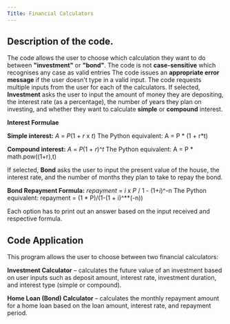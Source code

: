 ```yaml
---
Title: Financial Calculators
---
```


## Description of the code.

The code allows the user to choose which calculation they want to do between **"investment"** or **"bond"**.
The code is not **case-sensitive** which recognises any case as valid entries
The code issues an **appropriate error message** if the user doesn't type in a valid input.
The code requests multiple inputs from the user for each of the calculators. If selected, **Investment** asks the user to input the amount of money they are depositing, the interest rate (as a percentage), the number of years they plan on investing, and whether they want to calculate **simple** or **compound** interest. 

**Interest Formulae** 

**Simple interest:** *A* = *P*(1 + *r* x *t*)
The Python equivalent: A = P * (1 + r*t)

**Compound interest:** *A* = *P*(1 + *r*)^*t*
The Python equivalent: A = P * math.pow((1+r),t)

If selected, **Bond** asks the user to input the present value of the house, the interest rate, and the number of months they plan to take to repay the bond.

**Bond Repayment Formula:** *repayment* = *i* x *P* / 1 - (1+*i*)^-n
The Python equivalent: repayment = (1 * P)/(1-(1 + i)^**(-n))

Each option has to print out an answer based on the input received and respective formula.

## Code Application

This program allows the user to choose between two financial calculators:

**Investment Calculator** – calculates the future value of an investment based on user inputs such as deposit amount, interest rate, investment duration, and interest type (simple or compound).

**Home Loan (Bond) Calculator** – calculates the monthly repayment amount for a home loan based on the loan amount, interest rate, and repayment period.

